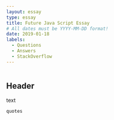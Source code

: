 ```yaml
---
layout: essay
type: essay
title: Future Java Script Essay
# All dates must be YYYY-MM-DD format!
date: 2019-01-18
labels:
  - Questions
  - Answers
  - StackOverflow
---
```


<img class="ui medium left floated image" src="">

## Header

text

```
quotes
```

